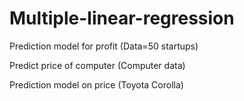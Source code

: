 # Multiple-linear-regression

Prediction model for profit (Data=50 startups)

Predict price of computer (Computer data)

Prediction model on price (Toyota Corolla)

